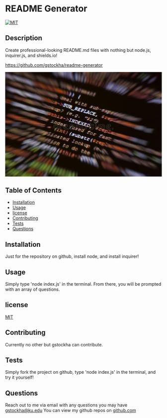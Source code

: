 # README Generator
  [![MIT](https://img.shields.io/badge/license-MIT-green)](https://img.shields.io/badge/license-MIT-green)
  ## Description

  Create professional-looking README.md files with nothing but node.js, inquirer.js, and shields.io!
   
  https://github.com/gstockha/readme-generator
   
  ![README Generator](assets/code.jpg)
    
    
  ## Table of Contents

  * [Installation](#installation)
  * [Usage](#usage)
  * [license](#license)
  * [Contributing](#contributing)
  * [Tests](#tests)
  * [Questions](#questions)
  
  ## Installation

  Just for the repository on github, install node, and install inquirer!

  ## Usage

  Simply type 'node index.js' in the terminal. From there, you will be prompted with an array of questions.

  ## license

  [MIT](https://choosealicense.com/licenses/mit/)

  ## Contributing

  Currently no other but gstockha can contribute.

  ## Tests

  Simply fork the project on github, type 'node index.js' in the terminal, and try it yourself!

  ## Questions

  Reach out to me via email with any questions you may have gstockha@ku.edu
  You can view my github repos on [github.com](https://github.com/gstockha?tab=repositories)
